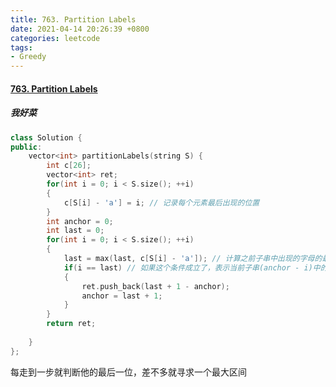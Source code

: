```yaml
---
title: 763. Partition Labels
date: 2021-04-14 20:26:39 +0800
categories: leetcode
tags: 
- Greedy
---
```

#### [763. Partition Labels](https://leetcode.com/problems/partition-labels/)

##### 我好菜
```c++
class Solution {
public:
    vector<int> partitionLabels(string S) {
        int c[26];
        vector<int> ret;
        for(int i = 0; i < S.size(); ++i)
        {
            c[S[i] - 'a'] = i; // 记录每个元素最后出现的位置
        }
        int anchor = 0;
        int last = 0;
        for(int i = 0; i < S.size(); ++i)
        {
            last = max(last, c[S[i] - 'a']); // 计算之前子串中出现的字母的最后的位置
            if(i == last) // 如果这个条件成立了，表示当前子串(anchor - i)中的所有字母都只出现过了一次，并且之后不会再出现了，所以开始i计算并保存结果。
            {
                ret.push_back(last + 1 - anchor);
                anchor = last + 1;
            }
        }
        return ret;
        
    }
};
```
每走到一步就判断他的最后一位，差不多就寻求一个最大区间
